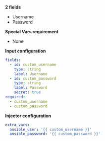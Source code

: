 **2 fields**
- Username
- Password

**Special Vars requirement**
- None

**Input configuration**
```yaml
fields:
  - id: custom_username
    type: string
    label: Username
  - id: custom_password
    type: string
    label: Password
    secret: true
required:
  - custom_username
  - custom_password

```

**Injector configuration**

```yaml
extra_vars:
  ansible_user: '{{ custom_username }}'
  ansible_password: '{{ custom_password }}'

```